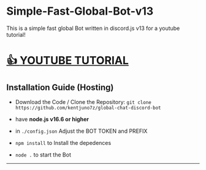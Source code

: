 # Simple-Fast-Global-Bot-v13
This is a simple fast global Bot written in discord.js v13 for a youtube tutorial!

# [👍 **YOUTUBE TUTORIAL**](https://www.youtube.com/watch?v=dQw4w9WgXcQ&t=0s)

## Installation Guide (Hosting)

- Download the Code / Clone the Repository: `git clone https://github.com/kentjuno7z/global-chat-discord-bot`

- have **node.js v16.6 or higher**

- in `./config.json` Adjust the BOT TOKEN and PREFIX

- `npm install` to Install the depedences

- `node .` to start the Bot

***


